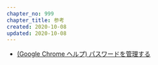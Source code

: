 ```yaml
---
chapter_no: 999
chapter_title: 参考
created: 2020-10-08
updated: 2020-10-08
---
```

- [(Google Chrome ヘルプ) パスワードを管理する](https://support.google.com/chrome/answer/95606?co=GENIE.Platform%3DDesktop&hl=ja)
